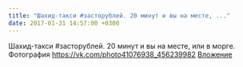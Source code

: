 ```yaml
---
title: "Шахид-такси #засторублей. 20 минут и вы на месте, ..."
date: 2017-01-31 14:57:00 +0300
---
```


Шахид-такси #засторублей. 20 минут и вы на месте, или в морге.
Фотография
<a class="vk-attach" href="https://vk.com/photo41076938_456239982">https://vk.com/photo41076938_456239982</a>
<a class="vk-attach" href="https://vk.com/photo41076938_456239982">Вложение</a>
